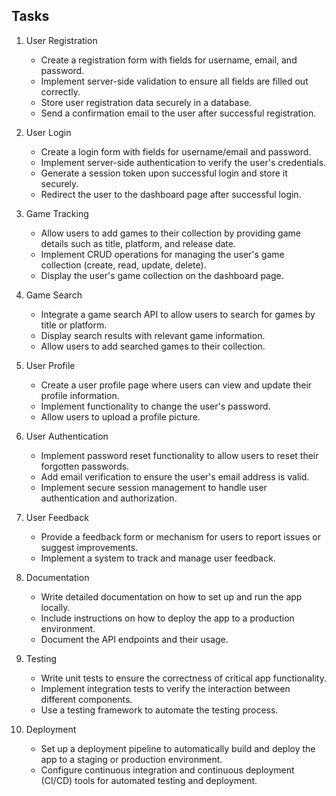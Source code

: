 ## Tasks

1. User Registration
    - Create a registration form with fields for username, email, and password.
    - Implement server-side validation to ensure all fields are filled out correctly.
    - Store user registration data securely in a database.
    - Send a confirmation email to the user after successful registration.

2. User Login
    - Create a login form with fields for username/email and password.
    - Implement server-side authentication to verify the user's credentials.
    - Generate a session token upon successful login and store it securely.
    - Redirect the user to the dashboard page after successful login.

3. Game Tracking
    - Allow users to add games to their collection by providing game details such as title, platform, and release date.
    - Implement CRUD operations for managing the user's game collection (create, read, update, delete).
    - Display the user's game collection on the dashboard page.

4. Game Search
    - Integrate a game search API to allow users to search for games by title or platform.
    - Display search results with relevant game information.
    - Allow users to add searched games to their collection.

5. User Profile
    - Create a user profile page where users can view and update their profile information.
    - Implement functionality to change the user's password.
    - Allow users to upload a profile picture.

6. User Authentication
    - Implement password reset functionality to allow users to reset their forgotten passwords.
    - Add email verification to ensure the user's email address is valid.
    - Implement secure session management to handle user authentication and authorization.

7. User Feedback
    - Provide a feedback form or mechanism for users to report issues or suggest improvements.
    - Implement a system to track and manage user feedback.

8. Documentation
    - Write detailed documentation on how to set up and run the app locally.
    - Include instructions on how to deploy the app to a production environment.
    - Document the API endpoints and their usage.

9. Testing
    - Write unit tests to ensure the correctness of critical app functionality.
    - Implement integration tests to verify the interaction between different components.
    - Use a testing framework to automate the testing process.

10. Deployment
     - Set up a deployment pipeline to automatically build and deploy the app to a staging or production environment.
     - Configure continuous integration and continuous deployment (CI/CD) tools for automated testing and deployment.
